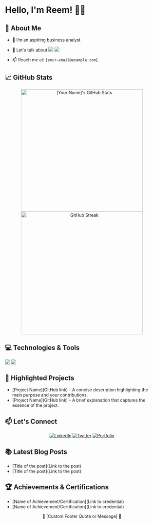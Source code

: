 # Hello, I'm Reem! 👨‍💻

## 🚀 About Me
- 🔭 I’m an aspiring business analyst 
- 💬 Let's talk about ![](https://img.shields.io/badge/Code-SQL-informational?style=for-the-badge&logo=mysql&logoColor=white&color=4479A1)
![](https://img.shields.io/badge/Code-Python-informational?style=for-the-badge&logo=python&logoColor=white&color=3776AB)


- 📫 Reach me at: `[your-email@example.com]`.



## 📈 GitHub Stats
<p align="center">
  <img src="https://github-readme-stats.vercel.app/api?username=yourusername&count_private=true&show_icons=true&theme=radical" alt="[Your Name]'s GitHub Stats" width="400"/>
  
  <img src="https://github-readme-streak-stats.herokuapp.com/?user=yourusername&theme=dark" alt="GitHub Streak" width="400"/>
</p>

## 💻 Technologies & Tools
<!-- Customize badges to match your skills -->
![](https://img.shields.io/badge/Code-Python-informational?style=for-the-badge&logo=python&logoColor=white&color=2bbc8a)
![](https://img.shields.io/badge/Code-JavaScript-informational?style=for-the-badge&logo=javascript&logoColor=white&color=2bbc8a)
<!-- ... Other badges ... -->

## 🌟 Highlighted Projects
<!-- Replace with your own projects -->
- [Project Name](GitHub link) - A concise description highlighting the main purpose and your contributions.
- [Project Name](GitHub link) - A brief explanation that captures the essence of the project.

## 📫 Let's Connect
<p align="center">
  <a href="Your LinkedIn URL"><img src="https://img.shields.io/badge/LinkedIn--_.svg?style=social&logo=linkedin" alt="LinkedIn"></a>
  <a href="Your Twitter URL"><img src="https://img.shields.io/twitter/follow/yourusername?label=Twitter&style=social" alt="Twitter"></a>
  <a href="Your Portfolio URL"><img alt="Portfolio" src="https://img.shields.io/badge/Portfolio--_.svg?style=social&logo=googledrive"></a>
  <!-- ... Other social media badges ... -->
</p>

## 📚 Latest Blog Posts
<!-- BLOG-POST-LIST:START -->
- [Title of the post](Link to the post)
- [Title of the post](Link to the post)
<!-- BLOG-POST-LIST:END -->

## 🏆 Achievements & Certifications
<!-- Add any achievements or certifications you have, like below -->
- [Name of Achievement/Certification](Link to credential)
- [Name of Achievement/Certification](Link to credential)

<!-- Add a footer with a custom message or quote -->
<footer align='center'>🌟 [Custom Footer Quote or Message] 🌟</footer>
